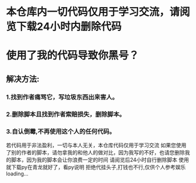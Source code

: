 # 本仓库内一切代码仅用于学习交流，请阅览下载24小时内删除代码
# 使用了我的代码导致你黑号？
## 解决方法: 
### 1.找到作者痛骂它，写垃圾东西出来害人。
### 2.删除脚本且找到作者索赔损失，删除脚本。
### 3.自认倒霉,不再使用这个人的任何代码。

若代码用于非法盈利，一切与本人无关，本仓库代码仅用于学习交流
如果您使用了别的作者的脚本，请勿拿我的和他人的做对比，因为我写的不好，也请您删除我的脚本，因为我的脚本会让你浪费一定的时间
请阅览后24小时自行删除脚本
使用就下载py在青龙就好了，看py说明
拒绝代挂头子,打钱也不行,仅供个人参考娱乐
loading...
